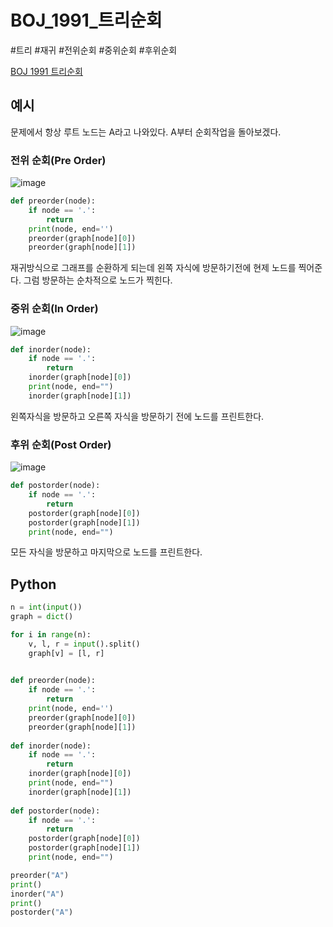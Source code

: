 # BOJ_1991_트리순회
#트리 #재귀 #전위순회 #중위순회 #후위순회

[BOJ 1991 트리순회](https://www.acmicpc.net/problem/1991)

## 예시

문제에서 항상 루트 노드는 A라고 나와있다. A부터 순회작업을 돌아보겠다.

### 전위 순회(Pre Order)
![image](https://user-images.githubusercontent.com/113662725/216817190-6c6f962e-810a-46a6-8bbc-0d0bed73f6c2.png)
```python
def preorder(node):
    if node == '.':
        return
    print(node, end='')
    preorder(graph[node][0])
    preorder(graph[node][1])
```
재귀방식으로 그래프를 순환하게 되는데 왼쪽 자식에 방문하기전에 현제 노드를 찍어준다. 그럼 방문하는 순차적으로 노드가 찍힌다.


### 중위 순회(In Order)
![image](https://user-images.githubusercontent.com/113662725/216817346-73e291ff-d492-4782-828b-1883e8d93187.png)
```python
def inorder(node):
    if node == '.':
        return
    inorder(graph[node][0])
    print(node, end="")
    inorder(graph[node][1])
```
왼쪽자식을 방문하고 오른쪽 자식을 방문하기 전에 노드를 프린트한다.

### 후위 순회(Post Order)
![image](https://user-images.githubusercontent.com/113662725/216817439-8a54915d-9575-45de-9a07-6910aa18c284.png)
```python
def postorder(node):
    if node == '.':
        return
    postorder(graph[node][0])
    postorder(graph[node][1])
    print(node, end="")
```
모든 자식을 방문하고 마지막으로 노드를 프린트한다.

## Python
```python
n = int(input())
graph = dict()

for i in range(n):
    v, l, r = input().split()
    graph[v] = [l, r]
    

def preorder(node):
    if node == '.':
        return
    print(node, end='')
    preorder(graph[node][0])
    preorder(graph[node][1])
        
def inorder(node):
    if node == '.':
        return
    inorder(graph[node][0])
    print(node, end="")
    inorder(graph[node][1])
        
def postorder(node):
    if node == '.':
        return
    postorder(graph[node][0])
    postorder(graph[node][1])
    print(node, end="")

preorder("A")
print()
inorder("A")
print()
postorder("A")
```
